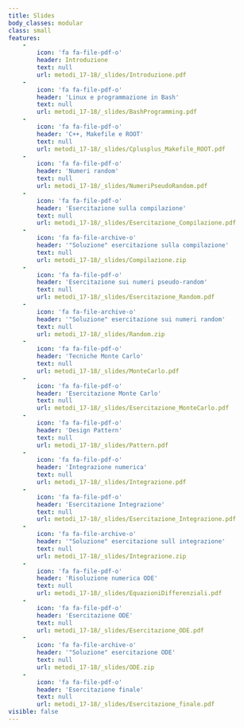 ```yaml
---
title: Slides
body_classes: modular
class: small
features:
    -
        icon: 'fa fa-file-pdf-o'
        header: Introduzione
        text: null
        url: metodi_17-18/_slides/Introduzione.pdf
    -
        icon: 'fa fa-file-pdf-o'
        header: 'Linux e programmazione in Bash'
        text: null
        url: metodi_17-18/_slides/BashProgramming.pdf
    -
        icon: 'fa fa-file-pdf-o'
        header: 'C++, Makefile e ROOT'
        text: null
        url: metodi_17-18/_slides/Cplusplus_Makefile_ROOT.pdf
    -
        icon: 'fa fa-file-pdf-o'
        header: 'Numeri random'
        text: null
        url: metodi_17-18/_slides/NumeriPseudoRandom.pdf
    -
        icon: 'fa fa-file-pdf-o'
        header: 'Esercitazione sulla compilazione'
        text: null
        url: metodi_17-18/_slides/Esercitazione_Compilazione.pdf
    -
        icon: 'fa fa-file-archive-o'
        header: '"Soluzione" esercitazione sulla compilazione'
        text: null
        url: metodi_17-18/_slides/Compilazione.zip
    -
        icon: 'fa fa-file-pdf-o'
        header: 'Esercitazione sui numeri pseudo-random'
        text: null
        url: metodi_17-18/_slides/Esercitazione_Random.pdf
    -
        icon: 'fa fa-file-archive-o'
        header: '"Soluzione" esercitazione sui numeri random'
        text: null
        url: metodi_17-18/_slides/Random.zip
    -
        icon: 'fa fa-file-pdf-o'
        header: 'Tecniche Monte Carlo'
        text: null
        url: metodi_17-18/_slides/MonteCarlo.pdf
    -
        icon: 'fa fa-file-pdf-o'
        header: 'Esercitazione Monte Carlo'
        text: null
        url: metodi_17-18/_slides/Esercitazione_MonteCarlo.pdf
    -
        icon: 'fa fa-file-pdf-o'
        header: 'Design Pattern'
        text: null
        url: metodi_17-18/_slides/Pattern.pdf
    -
        icon: 'fa fa-file-pdf-o'
        header: 'Integrazione numerica'
        text: null
        url: metodi_17-18/_slides/Integrazione.pdf
    -
        icon: 'fa fa-file-pdf-o'
        header: 'Esercitazione Integrazione'
        text: null
        url: metodi_17-18/_slides/Esercitazione_Integrazione.pdf
    -
        icon: 'fa fa-file-archive-o'
        header: '"Soluzione" esercitazione sull integrazione'
        text: null
        url: metodi_17-18/_slides/Integrazione.zip
    -
        icon: 'fa fa-file-pdf-o'
        header: 'Risoluzione numerica ODE'
        text: null
        url: metodi_17-18/_slides/EquazioniDifferenziali.pdf
    -
        icon: 'fa fa-file-pdf-o'
        header: 'Esercitazione ODE'
        text: null
        url: metodi_17-18/_slides/Esercitazione_ODE.pdf
    -
        icon: 'fa fa-file-archive-o'
        header: '"Soluzione" esercitazione ODE'
        text: null
        url: metodi_17-18/_slides/ODE.zip
    -
        icon: 'fa fa-file-pdf-o'
        header: 'Esercitazione finale'
        text: null
        url: metodi_17-18/_slides/Esercitazione_finale.pdf
visible: false
---
```



